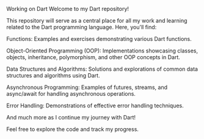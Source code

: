 Working on Dart
Welcome to my Dart repository!

This repository will serve as a central place for all my work and learning related to the Dart programming language. Here, you'll find:

Functions: Examples and exercises demonstrating various Dart functions.

Object-Oriented Programming (OOP): Implementations showcasing classes, objects, inheritance, polymorphism, and other OOP concepts in Dart.

Data Structures and Algorithms: Solutions and explorations of common data structures and algorithms using Dart.

Asynchronous Programming: Examples of futures, streams, and async/await for handling asynchronous operations.

Error Handling: Demonstrations of effective error handling techniques.

And much more as I continue my journey with Dart!

Feel free to explore the code and track my progress.